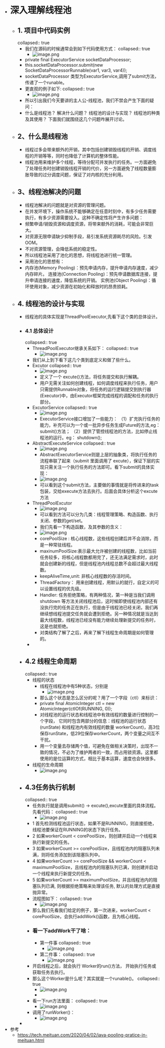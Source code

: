 - # 深入理解线程池
	- ## 1. 项目中代码实例
	  collapsed:: true
		- 我们在源码的时候通常会到如下代码使用方式：
		  collapsed:: true
			- ![image.png](../assets/image_1684420555409_0.png)
		- private final ExecutorService socketDataProcessor;
		- this.socketDataProcessor.submit(new SocketDataProcessorRunnable(var1, var3, var4));
		- socketDataProcessor 类型为ExecutorService,调用了submit方法，传递了一个runable。
		- 更直观的例子如下:
		  collapsed:: true
			- ![image.png](../assets/image_1684420592468_0.png)
		- 所以引出我们今天要讲的主人公-线程池，我们不禁会产生下面的疑问：
		- 什么是线程池？
		  解决什么问题？
		  线程池的设计与实现？
		  线程池的种类及其使用？
		  下面我们就围绕这几个问题咋展开讨论。
	- ## 2、什么是线程池
		- 线程过多会带来额外的开销，其中包括创建销毁线程的开销、调度线程的开销等等，同时也降低了计算机的整体性能。
		- 线程池用来维护多个线程，等待分配可并发执行的任务。一方面避免了处理任务时创建销毁线程开销的代价，另一方面避免了线程数量膨胀导致的过分调度问题，保证了对内核的充分利用。
	- ## 3、线程池解决的问题
		- 线程池解决的问题就是对资源的管理问题。
		- 在并发环境下，操作系统不能够确定在任意时刻中，有多少任务需要执行，有多少资源需要投入。这种不确定性将产生许多问题：
		- 频繁申请/销毁资源和调度资源，将带来额外的消耗，可能会非常巨大。
		- 对资源无限申请缺少抑制手段，易引发系统资源耗尽的风险。引发OOM。
		- 不对资源管理，会降低系统的稳定性。
		- 所以线程池采用了池化的思想，将线程池进行统一管理。
		- 采用池化的思想有：
		- 内存池(Memory Pooling)：预先申请内存，提升申请内存速度，减少内存碎片。
		  连接池(Connection Pooling)：预先申请数据库连接，提升申请连接的速度，降低系统的开销。
		  实例池(Object Pooling)：循环使用对象，减少资源在初始化和释放时的昂贵损耗。
	- ## 4. 线程池的设计与实现
		- 线程池的具体实现是ThreadPoolExecutor,先看下这个类的总体设计。
		- ### 4.1 总体设计
		  collapsed:: true
			- ThreadPoolExecutor继承关系如下：
			  collapsed:: true
				- ![image.png](../assets/image_1684420669490_0.png)
			- 我们从上到下看下这几个类到底定义和做了些什么。
			- Excutor
			  collapsed:: true
				- ![image.png](../assets/image_1684420683543_0.png)
				- 定义了一个 excute()方法，将任务提交和执行解耦。
				- 用户无需关注如何创建线程，如何调度线程来执行任务，用户只需提供Runnable对象，将任务的运行逻辑提交到执行器(Executor)中，由Executor框架完成线程的调配和任务的执行部分。
			- ExcutorService
			  collapsed:: true
				- ![image.png](../assets/image_1684420703329_0.png)
				- ExecutorService接口增加了一些能力：
				  （1）扩充执行任务的能力，补充可以为一个或一批异步任务生成Future的方法,eg：submit()方法；
				  （2）提供了管控线程池的方法，比如停止线程池的运行。eg： shutdown();
			- AbstractExecuteService
			  collapsed:: true
				- ![image.png](../assets/image_1684420719696_0.png)
				- AbstractExecutorService则是上层的抽象类，将执行任务的流程串联了起来（submit 里面调用了 excute），保证下层的实现只需关注一个执行任务的方法即可。看下submit的具体实现：
				- ![image.png](../assets/image_1684420731793_0.png)
				- 可以看到这个submit方法，主要做的事情就是将传进来的task包装，交给execute方法去执行。后面会具体分析这个excute方法
			- ThreadPoolExcutor
				- ![image.png](../assets/image_1684420749387_0.png)
				- 可以看到方法可以分为几类：线程管理策略、构造函数、执行关闭、参数的get/set。
				- 我们先看一下构造函数，及其参数的含义：
				- ![image.png](../assets/image_1684420761902_0.png)
				- corePoolSize : 核心线程数，这些线程创建后并不会消除，而是一种常驻线程。
				- maxinumPoolSize:表示最大允许被创建的线程数，比如当前任务较多，将核心线程数都用完了，还无法满足需求时，此时就会创建新的线程，但是线程池内线程总数不会超过最大线程数。
				- keepAliveTime,unit: 非核心线程数的存活时间。
				- ThreadFactory： 用来创建线程，用默认的就行，自定义的可以设置线程的优先级。
				- Handler: 任务拒绝策略，有两种情况，第一种是当我们调用shutdown 等方法关闭线程池后，这时候即使线程池内部还有没执行完的任务正在执行，但是由于线程池已经关闭，我们再继续想线程池提交任务就会遭到拒绝。另一种情况就是当达到最大线程数，线程池已经没有能力继续处理新提交的任务时，这是也就拒绝。
				- 对类结构了解了之后，再来了解下线程生命周期是如何管理的。
			-
		- ## 4.2 线程生命周期
		  collapsed:: true
			- 线程的状态
				- 线程在线程池中有5种状态，分别是
					- ![image.png](../assets/image_1684420795645_0.png)
				- 那么这个状态是怎么区分的呢？用了一个字段（ctl）来标识：
				- private final AtomicInteger ctl = new AtomicInteger(ctlOf(RUNNING, 0));
				- 对线程池的运行状态和线程池中有效线程的数量进行控制的一个字段， 它同时包含两部分的信息：线程池的运行状态 (runState) 和线程池内有效线程的数量 workerCount)，高3位保存runState，低29位保存workerCount，两个变量之间互不干扰。
				- 用一个变量去存储两个值，可避免在做相关决策时，出现不一致的情况，不必为了维护两者的一致，而占用锁资源。这里都使用的是位运算的方式，相比于基本运算，速度也会快很多。
			- 线程的生命周期
				- ![image.png](../assets/image_1684420827179_0.png)
		- ## 4.3任务执行机制
		  collapsed:: true
			- 任务执行就是调用submit() -> excute(),excute里面的具体流程。先看代码：
			  collapsed:: true
				- ![image.png](../assets/image_1684420851220_0.png)
			- 1 首先检测线程池运行状态，如果不是RUNNING，则直接拒绝，线程池要保证在RUNNING的状态下执行任务。
			- 2 如果workerCount < corePoolSize，则创建并启动一个线程来执行新提交的任务。
			- 3 如果workerCount >= corePoolSize，且线程池内的阻塞队列未满，则将任务添加到该阻塞队列中。
			- 4 如果workerCount >= corePoolSize && workerCount < maximumPoolSize，且线程池内的阻塞队列已满，则创建并启动一个线程来执行新提交的任务。
			- 5 如果workerCount >= maximumPoolSize，并且线程池内的阻塞队列已满, 则根据拒绝策略来处理该任务, 默认的处理方式是直接抛异常。
			- 流程图如下：
			  collapsed:: true
				- ![image.png](../assets/image_1684420877723_0.png)
			- 那么我们先看我们给定的例子，第一次进来，workerCount < corePoolSize，会执行addWork()函数，且为核心线程。
			- ### 看一下addWork干了啥：
				- 第一件事
				  collapsed:: true
					- ![image.png](../assets/image_1684420907795_0.png)
				- 第二件事：
				  collapsed:: true
					- ![image.png](../assets/image_1684420923405_0.png)
			- 开启线程之后，就会执行 Worker的run()方法， 开始执行任务或获取任务去执行。
			- 那么这个Worker是什么呢？其实就是一个runable()。
			  collapsed:: true
				- ![image.png](../assets/image_1684420935590_0.png)
				-
			- 看一下run方法里面：
			  collapsed:: true
				- ![image.png](../assets/image_1684420947662_0.png)
			- 调用了runWorker()：
				- ![image.png](../assets/image_1684420957428_0.png)
		-
- 参考
	- https://tech.meituan.com/2020/04/02/java-pooling-pratice-in-meituan.html